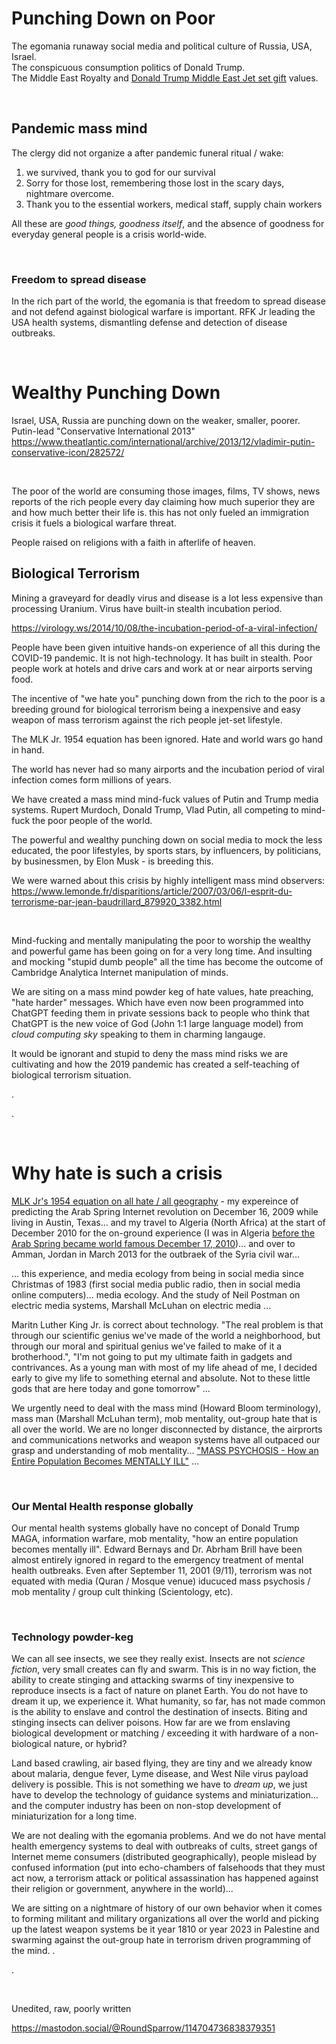 # Punching Down on Poor

The egomania runaway social media and political culture of Russia, USA, Israel.   
The conspicuous consumption politics of Donald Trump.   
The Middle East Royalty and [Donald Trump Middle East Jet set gift](https://abcnews.go.com/Politics/trump-administration-poised-accept-palace-sky-gift-trump/story?id=121680511) values.    

&nbsp;

## Pandemic mass mind 

The clergy did not organize a after pandemic funeral ritual / wake:

1. we survived, thank you to god for our survival
2. Sorry for those lost, remembering those lost in the scary days, nightmare overcome.
3. Thank you to the essential workers, medical staff, supply chain workers

All these are *good things, goodness itself*, and the absence of goodness for everyday general people is a crisis world-wide.

&nbsp;

### Freedom to spread disease

In the rich part of the world, the egomania is that freedom to spread disease and not defend against biological warfare is important. RFK Jr leading the USA health systems, dismantling defense and detection of disease outbreaks.

&nbsp;

# Wealthy Punching Down

Israel, USA, Russia are punching down on the weaker, smaller, poorer. Putin-lead "Conservative International 2013" https://www.theatlantic.com/international/archive/2013/12/vladimir-putin-conservative-icon/282572/

&nbsp;

The poor of the world are consuming those images, films, TV shows, news reports of the rich people every day claiming how much superior they are and how much better their life is. this has not only fueled an immigration crisis it fuels a biological warfare threat.

People raised on religions with a faith in afterlife of heaven.

## Biological Terrorism

Mining a graveyard for deadly virus and disease is a lot less expensive than processing Uranium.  Virus have built-in stealth incubation period.

https://virology.ws/2014/10/08/the-incubation-period-of-a-viral-infection/

People have been given intuitive hands-on experience of all this during the COVID-19 pandemic. It is not high-technology. It has built in stealth. Poor people work at hotels and drive cars and work at or near airports serving food. 

The incentive of "we hate you" punching down from the rich to the poor is a breeding ground for biological terrorism being a inexpensive and easy weapon of mass terrorism against the rich people jet-set lifestyle.

The MLK Jr. 1954 equation has been ignored. Hate and world wars go hand in hand. 

The world has never had so many airports and the incubation period of viral infection comes form millions of years.

We have created a mass mind mind-fuck values of Putin and Trump media systems. Rupert Murdoch, Donald Trump, Vlad Putin, all competing to mind-fuck the poor people of the world.

The powerful and wealthy punching down on social media to mock the less educated, the poor lifestyles, by sports stars, by influencers, by politicians, by businessmen, by Elon Musk - is breeding this.

We were warned about this crisis by highly intelligent mass mind observers: https://www.lemonde.fr/disparitions/article/2007/03/06/l-esprit-du-terrorisme-par-jean-baudrillard_879920_3382.html

&nbsp;

Mind-fucking and mentally manipulating the poor to worship the wealthy and powerful game has been going on for a very long time. And insulting and mocking "stupid dumb people" all the time has become the outcome of Cambridge Analytica Internet manipulation of minds.

We are siting on a mass mind powder keg of hate values, hate preaching, "hate harder" messages. Which have even now been programmed into ChatGPT feeding them in private sessions back to people who think that ChatGPT is the new voice of God (John 1:1 large language model) from *cloud computing sky* speaking to them in charming langauge.

It would be ignorant and stupid to deny the mass mind risks we are cultivating and how the 2019 pandemic has created a self-teaching of biological terrorism situation.

.

.

&nbsp;

# Why hate is such a crisis

[MLK Jr's 1954 equation on all hate / all geography](../Quotes_Pile/Martin_Luther_King_Jr_quotes0.md) - my expereince of predicting the Arab Spring Internet revolution on December 16, 2009 while living in Austin, Texas... and my travel to Algeria (North Africa) at the start of December 2010 for the on-ground experience (I was in Algeria [before the Arab Spring became world famous December 17, 2010](https://en.wikipedia.org/wiki/Mohamed_Bouazizi))... and over to Amman, Jordan in March 2013 for the outbraek of the Syria civil war...

... this experience, and media ecology from being in social media since Christmas of 1983 (first social media public radio, then in social media online computers)... media ecology. And the study of Neil Postman on electric media systems, Marshall McLuhan on electric media ...

Maritn Luther King Jr. is correct about technology. "The real problem is that through our scientific genius we've made of the world a neighborhood, but through our moral and spiritual genius we've failed to make of it a brotherhood.", "I'm not going to put my ultimate faith in gadgets and contrivances. As a young man with most of my life ahead of me, I decided early to give my life to something eternal and absolute. Not to these little gods that are here today and gone tomorrow" ... 

We urgently need to deal with the mass mind (Howard Bloom terminology), mass man (Marshall McLuhan term), mob mentality, out-group hate that is all over the world. We are no longer disconnected by distance, the airprorts and communications networks and weapon systems have all outpaced our grasp and understanding of mob mentality... ["MASS PSYCHOSIS - How an Entire Population Becomes MENTALLY ILL"](https://www.youtube.com/watch?v=09maaUaRT4M) ...

&nbsp;

### Our Mental Health response globally

Our mental health systems globally have no concept of Donald Trump MAGA, information warfare, mob mentality, "how an entire population becomes mentally ill". Edward Bernays and Dr. Abrham Brill have been almost entirely ignored in regard to the emergency treatment of mental health outbreaks. Even after September 11, 2001 (9/11), terrorism was not equated with media (Quran / Mosque venue) iducuced mass psychosis / mob mentality / group cult thinking (Scientology, etc).

&nbsp;

### Technology powder-keg 

We can all see insects, we see they really exist. Insects are not *science fiction*, very small creates can fly and swarm. This is in no way fiction, the ability to create stinging and attacking swarms of tiny inexpensive to reproduce insects is a fact of nature on planet Earth. You do not have to dream it up, we experience it. What humanity, so far, has not made common is the ability to enslave and control the destination of insects. Biting and stinging insects can deliver poisons. How far are we from enslaving biological development or matching / exceeding it with hardware of a non-biological nature, or hybrid?

Land based crawling, air based flying, they are tiny and we already know about malaria, dengue fever, Lyme disease, and West Nile virus payload delivery is possible. This is not something we have to *dream up*, we just have to develop the technology of guidance systems and miniaturization... and the computer industry has been on non-stop development of miniaturization for a long time.

We are not dealing with the egomania problems. And we do not have mental health emergency systems to deal with outbreaks of cults, street gangs of Internet meme consumers (distributed geographically), people mislead by confused information (put into echo-chambers of falsehoods that they must act now, a terrorism attack or political assassination has happened against their religion or government, anywhere in the world)...

We are sitting on a nightmare of history of our own behavior when it comes to forming militant and military organizations all over the world and picking up the latest weapon systems be it year 1810 or year 2023 in Palestine and swarming against the out-group hate in terrorism driven programming of the mind.
.

.

&nbsp;

Unedited, raw, poorly written

https://mastodon.social/@RoundSparrow/114704736838379351


